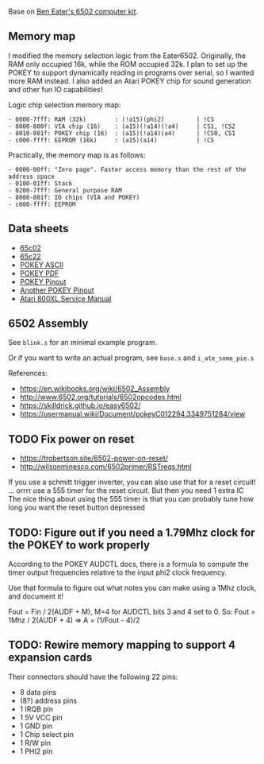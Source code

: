 Base on [Ben Eater's 6502 computer kit](https://eater.net/6502).

## Memory map

I modified the memory selection logic from the Eater6502.
Originally, the RAM only occupied 16k, while the ROM occupied 32k.
I plan to set up the POKEY to support dynamically reading in programs over serial, so I wanted more RAM instead.
I also added an Atari POKEY chip for sound generation and other fun IO capabilities!

Logic chip selection memory map:
```
- 0000-7fff: RAM (32k)        : (!a15)(phi2)         | !CS 
- 8000-800f: VIA chip (16)    : (a15)(!a14)(!a4)     | CS1, !CS2
- 8010-801f: POKEY chip (16)  : (a15)(!a14)(a4)      | !CS0, CS1
- c000-ffff: EEPROM (16k)     : (a15)(a14)           | !CS
```

Practically, the memory map is as follows:
```
- 0000-00ff: "Zero page". Faster access memory than the rest of the address space
- 0100-01ff: Stack
- 0200-7fff: General purpose RAM
- 8000-801f: IO chips (VIA and POKEY)
- c000-ffff: EEPROM
```

## Data sheets

- [65c02](https://eater.net/datasheets/w65c02s.pdf)
- [65c22](https://eater.net/datasheets/w65c22.pdf)
- [POKEY ASCII](http://krap.pl/mirrorz/atari/homepage.ntlworld.com/kryten_droid/Atari/800XL/atari_hw/pokey.htm)
- [POKEY PDF](http://visual6502.org/images/C012294_Pokey/pokey.pdf)
- [POKEY Pinout](https://user.xmission.com/~trevin/atari/pokey_pinout.html)
- [Another POKEY Pinout](https://console5.com/techwiki/index.php?title=POKEY&mobileaction=toggle_view_desktop)
- [Atari 800XL Service Manual](https://archive.org/details/Atari800XLServiceManual/page/n37/mode/2up)

## 6502 Assembly

See `blink.s` for an minimal example program.

Or if you want to write an actual program, see `base.s` and `i_ate_some_pie.s`

References:
- https://en.wikibooks.org/wiki/6502_Assembly
- http://www.6502.org/tutorials/6502opcodes.html
- https://skilldrick.github.io/easy6502/
- https://usermanual.wiki/Document/pokeyC012294.3349751284/view


## TODO Fix power on reset
- https://trobertson.site/6502-power-on-reset/
- http://wilsonminesco.com/6502primer/RSTreqs.html

If you use a schmitt trigger inverter, you can also use that for a reset circuit!
... orrrr use a 555 timer for the reset circuit. But then you need 1 extra IC
The nice thing about using the 555 timer is that you can probably tune how long you want the reset button depressed

## TODO: Figure out if you need a 1.79Mhz clock for the POKEY to work properly

According to the POKEY AUDCTL docs, there is a formula to compute the timer
output frequencies relative to the input phi2 clock frequency.

Use that formula to figure out what notes you can make using a 1Mhz clock, and document it!

Fout = Fin / 2(AUDF + M), M=4 for AUDCTL bits 3 and 4 set to 0. So:
Fout = 1Mhz / 2(AUDF + 4)
=> A = (1/Fout - 4)/2

## TODO: Rewire memory mapping to support 4 expansion cards
Their connectors should have the following 22 pins:
- 8 data pins
- (8?) address pins
- 1 IRQB pin
- 1 5V VCC pin
- 1 GND pin
- 1 Chip select pin
- 1 R/W pin
- 1 PHI2 pin
